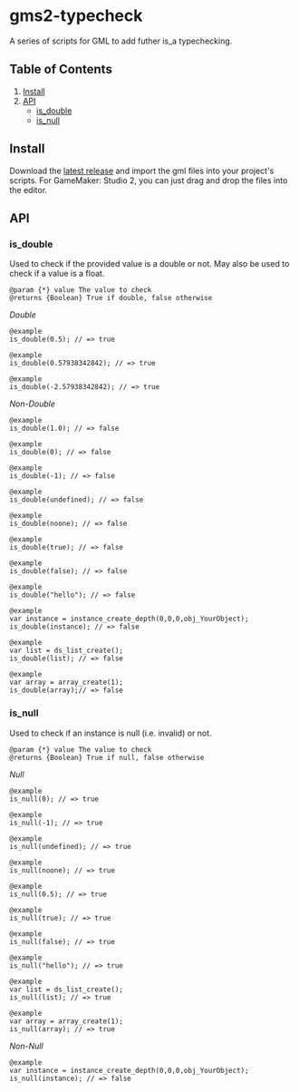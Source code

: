 # gms2-typecheck
A series of scripts for GML to add futher is_a typechecking.

## Table of Contents

1. [Install](#install)
2. [API](#api)
   - [is_double](#is_double)
   - [is_null](#is_null)

## Install

Download the [latest release](https://github.com/pmarincak/gms2-typecheck/releases) and import the gml files into your project's scripts. For GameMaker: Studio 2, you can just drag and drop the files into the editor.

## API

### is_double

Used to check if the provided value is a double or not. May also be used to check if a value is a float.

```gml
@param {*} value The value to check
@returns {Boolean} True if double, false otherwise
```

*Double*

```gml
@example
is_double(0.5); // => true

@example
is_double(0.57938342842); // => true

@example
is_double(-2.57938342842); // => true
```

*Non-Double*

```gml
@example
is_double(1.0); // => false

@example
is_double(0); // => false

@example
is_double(-1); // => false

@example
is_double(undefined); // => false

@example
is_double(noone); // => false

@example
is_double(true); // => false

@example
is_double(false); // => false

@example
is_double("hello"); // => false

@example
var instance = instance_create_depth(0,0,0,obj_YourObject);
is_double(instance); // => false

@example
var list = ds_list_create();
is_double(list); // => false

@example
var array = array_create(1);
is_double(array);// => false
```

### is_null

Used to check if an instance is null (i.e. invalid) or not.

```gml
@param {*} value The value to check
@returns {Boolean} True if null, false otherwise
```

*Null*

```gml
@example
is_null(0); // => true

@example
is_null(-1); // => true

@example
is_null(undefined); // => true

@example
is_null(noone); // => true

@example
is_null(0.5); // => true

@example
is_null(true); // => true

@example
is_null(false); // => true

@example
is_null("hello"); // => true

@example
var list = ds_list_create();
is_null(list); // => true

@example
var array = array_create(1);
is_null(array); // => true
```

*Non-Null*

```gml
@example
var instance = instance_create_depth(0,0,0,obj_YourObject);
is_null(instance); // => false
```
